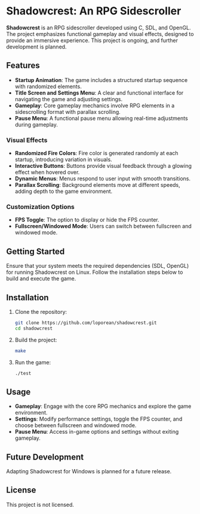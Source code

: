 # Shadowcrest: An RPG Sidescroller

**Shadowcrest** is an RPG sidescroller developed using C, SDL, and OpenGL. The project emphasizes functional gameplay and visual effects, designed to provide an immersive experience. This project is ongoing, and further development is planned.

## Features

- **Startup Animation**: The game includes a structured startup sequence with randomized elements.
- **Title Screen and Settings Menu**: A clear and functional interface for navigating the game and adjusting settings.
- **Gameplay**: Core gameplay mechanics involve RPG elements in a sidescrolling format with parallax scrolling.
- **Pause Menu**: A functional pause menu allowing real-time adjustments during gameplay.

### Visual Effects

- **Randomized Fire Colors**: Fire color is generated randomly at each startup, introducing variation in visuals.
- **Interactive Buttons**: Buttons provide visual feedback through a glowing effect when hovered over.
- **Dynamic Menus**: Menus respond to user input with smooth transitions.
- **Parallax Scrolling**: Background elements move at different speeds, adding depth to the game environment.

### Customization Options

- **FPS Toggle**: The option to display or hide the FPS counter.
- **Fullscreen/Windowed Mode**: Users can switch between fullscreen and windowed mode.

## Getting Started

Ensure that your system meets the required dependencies (SDL, OpenGL) for running Shadowcrest on Linux. Follow the installation steps below to build and execute the game.

## Installation

1. Clone the repository:
   ```bash
   git clone https://github.com/loporean/shadowcrest.git
   cd shadowcrest
   
2. Build the project:
   ```bash
   make
   
3. Run the game:
   ```bash
   ./test

## Usage

- **Gameplay**: Engage with the core RPG mechanics and explore the game environment.
- **Settings**: Modify performance settings, toggle the FPS counter, and choose between fullscreen and windowed mode.
- **Pause Menu**: Access in-game options and settings without exiting gameplay.

## Future Development

Adapting Shadowcrest for Windows is planned for a future release.

## License

This project is not licensed.
